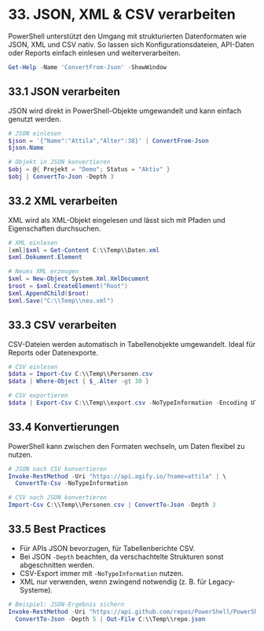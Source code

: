 # 33. JSON, XML & CSV verarbeiten

PowerShell unterstützt den Umgang mit strukturierten Datenformaten wie JSON, XML und CSV nativ. So lassen sich Konfigurationsdateien, API-Daten oder Reports einfach einlesen und weiterverarbeiten.

```powershell
Get-Help -Name 'ConvertFrom-Json' -ShowWindow
```

## 33.1 JSON verarbeiten

JSON wird direkt in PowerShell-Objekte umgewandelt und kann einfach genutzt werden.

```powershell
# JSON einlesen
$json = '{"Name":"Attila","Alter":38}' | ConvertFrom-Json
$json.Name

# Objekt in JSON konvertieren
$obj = @{ Projekt = "Demo"; Status = "Aktiv" }
$obj | ConvertTo-Json -Depth 3
```

## 33.2 XML verarbeiten

XML wird als XML-Objekt eingelesen und lässt sich mit Pfaden und Eigenschaften durchsuchen.

```powershell
# XML einlesen
[xml]$xml = Get-Content C:\\Temp\\Daten.xml
$xml.Dokument.Element

# Neues XML erzeugen
$xml = New-Object System.Xml.XmlDocument
$root = $xml.CreateElement("Root")
$xml.AppendChild($root)
$xml.Save("C:\\Temp\\neu.xml")
```

## 33.3 CSV verarbeiten

CSV-Dateien werden automatisch in Tabellenobjekte umgewandelt. Ideal für Reports oder Datenexporte.

```powershell
# CSV einlesen
$data = Import-Csv C:\\Temp\\Personen.csv
$data | Where-Object { $_.Alter -gt 30 }

# CSV exportieren
$data | Export-Csv C:\\Temp\\export.csv -NoTypeInformation -Encoding UTF8
```

## 33.4 Konvertierungen

PowerShell kann zwischen den Formaten wechseln, um Daten flexibel zu nutzen.

```powershell
# JSON nach CSV konvertieren
Invoke-RestMethod -Uri "https://api.agify.io/?name=attila" | \
  ConvertTo-Csv -NoTypeInformation

# CSV nach JSON konvertieren
Import-Csv C:\\Temp\\Personen.csv | ConvertTo-Json -Depth 3
```

## 33.5 Best Practices

* Für APIs JSON bevorzugen, für Tabellenberichte CSV.
* Bei JSON `-Depth` beachten, da verschachtelte Strukturen sonst abgeschnitten werden.
* CSV-Export immer mit `-NoTypeInformation` nutzen.
* XML nur verwenden, wenn zwingend notwendig (z. B. für Legacy-Systeme).

```powershell
# Beispiel: JSON-Ergebnis sichern
Invoke-RestMethod -Uri "https://api.github.com/repos/PowerShell/PowerShell" | \
  ConvertTo-Json -Depth 5 | Out-File C:\\Temp\\repo.json
```
